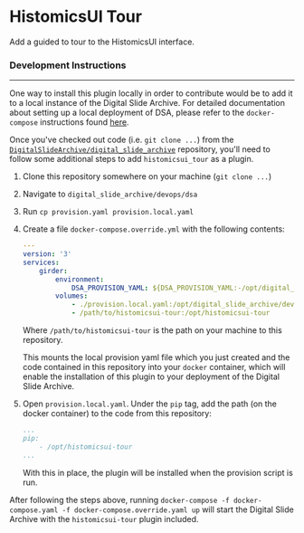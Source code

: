 # HistomicsUI Tour

Add a guided to tour to the HistomicsUI interface.

### Development Instructions
----------------------------

One way to install this plugin locally in order to contribute would be to add it to a local instance of the Digital Slide Archive. For detailed documentation about setting up a local deployment of DSA, please refer to the `docker-compose` instructions found [here](https://github.com/DigitalSlideArchive/digital_slide_archive/tree/master/devops/dsa#digital-slide-archive-via-docker-compose).

Once you've checked out code (i.e. `git clone ...`) from the [`DigitalSlideArchive/digital_slide_archive`](https://github.com/DigitalSlideArchive/digital_slide_archive) repository, you'll need to follow some additional steps to add `histomicsui_tour` as a plugin.

1. Clone this repository somewhere on your machine (`git clone ...`)
2. Navigate to `digital_slide_archive/devops/dsa`
3. Run `cp provision.yaml provision.local.yaml`
4. Create a file `docker-compose.override.yml` with the following contents:

    ```yaml
    ---
    version: '3'
    services:
        girder:
            environment:
                DSA_PROVISION_YAML: ${DSA_PROVISION_YAML:-/opt/digital_slide_archive/devops/dsa/provision.yaml}
            volumes:
                - ./provision.local.yaml:/opt/digital_slide_archive/devops/dsa/provision.yaml
                - /path/to/histomicsui-tour:/opt/histomicsui-tour
    ```
    Where `/path/to/histomicsui-tour` is the path on your machine to this repository.

    This mounts the local provision yaml file which you just created and the code contained in this repository into your `docker` container, which will enable the installation of this plugin to your deployment of the Digital Slide Archive.
5. Open `provision.local.yaml`. Under the `pip` tag, add the path (on the docker container) to the code from this repository:
    ```yaml
    ...
    pip:
        - /opt/histomicsui-tour
    ...
    ```
    With this in place, the plugin will be installed when the provision script is run.

After following the steps above, running `docker-compose -f docker-compose.yaml -f docker-compose.override.yaml up` will start the Digital Slide Archive with the `histomicsui-tour` plugin included.
